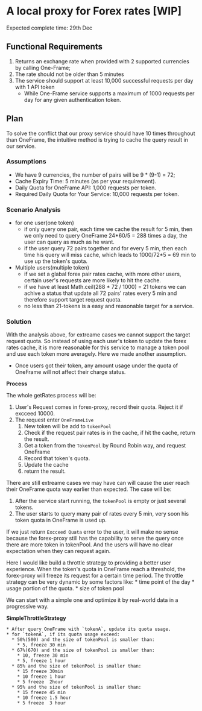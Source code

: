 # A local proxy for Forex rates [WIP]

Expected complete time: 29th Dec

## Functional Requirements
1. Returns an exchange rate when provided with 2 supported currencies by calling One-Frame;
2. The rate should not be older than 5 minutes
3. The service should support at least 10,000 successful requests per day with 1 API token
    * While One-Frame service supports a maximum of 1000 requests per day for any given authentication token.


## Plan

To solve the conflict that our proxy service should have 10 times throughout than OneFrame, the intuitive method is trying to cache the query result in our service.

### Assumptions
  * We have 9 currencies, the number of pairs will be 9 * (9-1) = 72;
  * Cache Expiry Time: 5 minutes (as per your requirement).
  * Daily Quota for OneFrame API: 1,000 requests per token.
  * Required Daily Quota for Your Service: 10,000 requests per token.

### Scenario Analysis
  * for one user(one token)
    * if only query one pair, each time we cache the result for 5 min, then we only need to query OneFrame 24*60/5 = 288 times a day, the user can query as much as he want.
    * if the user query 72 pairs together and for every 5 min, then each time his query will miss cache, which leads to 1000/72*5 = 69 min to use up the token's quota.
  * Multiple users(multiple token)
    * if we set a glabal forex pair rates cache, with more other users, certain user's requests are more likely to hit the cache. 
    * if we have at least Math.ceil(288 * 72 / 1000) = 21 tokens we can achive a status that update all 72 pairs' rates every 5 min and therefore support target request quota.
    * no less than 21-tokens is a easy and reasonable target for a service.
    
### Solution
  With the analysis above, for extreame cases we cannot support the target request quota. So instead of using each user's token to update the forex rates cache, it is more reasonable for this service to manage a token pool and use each token more averagely. Here we made another assumption.

  * Once users got their token, any amount usage under the quota of OneFrame will not affect their charge status.

  <b>Process</b>

  The whole getRates process will be:
  1. User's Request comes in forex-proxy, record their quota. Reject it if excceed 10000.
  2. The request enter `OneFrameLive`
     1. New token will be add to `tokenPool`
     2. Check if the request pair rates is in the cache, if hit the cache, return the result.
     3. Get a token from the `TokenPool` by Round Robin way, and request OneFrame
     4. Record that token's quota.
     5. Update the cache
     6. return the result.

  There are still extreame cases we may have can will cause the user reach their OneFrame quota way earlier than expected.
  The case will be:
  1. After the service start running, the `tokenPool` is empty or just several tokens.
  2. The user starts to query many pair of rates every 5 min, very soon his token quota in OneFrame is used up.

  If we just return `Excceed Quata` error to the user, it will make no sense because the forex-proxy still has the capability to serve the query once there are more token in tokenPool. And the users will have no clear expectation when they can request again.

  Here I would like build a throttle strategy to providing a better user experience. When the token's quota in OneFrame reach a threshold, the forex-proxy will freeze its request for a certain time period.
  The throttle strategy can be very dynamic by some factors like:
    * time point of the day
    * usage portion of the quota.
    * size of token pool
  
  We can start with a simple one and optimize it by real-world data in a progressive way.

  <b>SimpleThrottleStrategy</b>

    * After query OneFrame with `tokenA`, update its quota usage.
    * for `tokenA`, if its quota usage exceed:
      * 50%(500) and the size of tokenPool is smaller than:
        * 5, freeze 30 min
      * 67%(670) and the size of tokenPool is smaller than:
        * 10, freeze 30 min
        * 5, freeze 1 hour
      * 85% and the size of tokenPool is smaller than:
        * 15 freeze 30min
        * 10 freeze 1 hour
        * 5 freeze  2hour
      * 95% and the size of tokenPool is smaller than:
        * 15 freeze 45 min
        * 10 freeze 1.5 hour
        * 5 freeze  3 hour


  

  
        